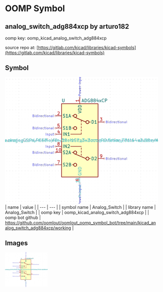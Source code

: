 # OOMP Symbol  
## analog_switch_adg884xcp  by arturo182  
  
oomp key: oomp_kicad_analog_switch_adg884xcp  
  
source repo at: [https://gitlab.com/kicad/libraries/kicad-symbols](https://gitlab.com/kicad/libraries/kicad-symbols)  
## Symbol  
  
[![working.png](working_600.png)](working.png)  
| name | value | 
| --- | --- | 
| symbol name | Analog_Switch | 
| library name | Analog_Switch | 
| oomp key | oomp_kicad_analog_switch_adg884xcp | 
| oomp bot github | https://github.com/oomlout/oomlout_oomp_symbol_bot/tree/main/kicad_analog_switch_adg884xcp/working | 
## Images  
  
[![working.png](working_140.png)](working.png)  
